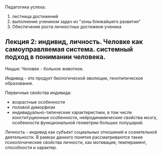 
Педагогика успеха:
1) лестница достижений
2) выполнение учеником задач из "зоны ближайшего развития"
3) Обеспечение роста личностных достижени ученика

## Лекция 2: индивид, личность. Человке как самоуправляемая система. системный подход в понимании человека. 

Ницше: Человек - больное животное.

Индивид - это продукт биологической эволюции, генотипическое образование. 

Первичные свойства индивида:

 - возрастные особенности
 - половой диморфизм
 - индивидуально-типические характеристики, в том числе конституционные особенности, нейродинамические свойства мозга, особенности функциональной геометрии больших полушарий.

Личность - индивид как субъект социальных отношений и сознательной деятельности. В рамках данного понятия рассматриваются такие психолочические свойства личности, как мотивация, темперамент, способности и характер.

 